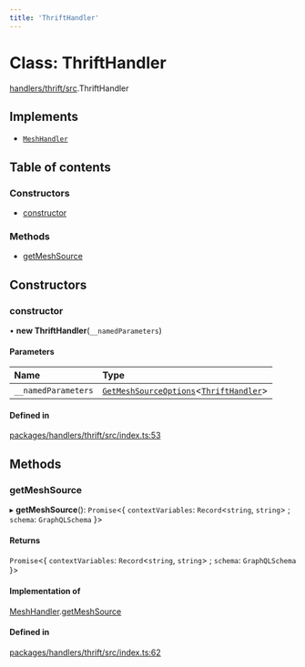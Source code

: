 ```yaml
---
title: 'ThriftHandler'
---
```


# Class: ThriftHandler

[handlers/thrift/src](../modules/handlers_thrift_src).ThriftHandler

## Implements

- [`MeshHandler`](/docs/api/interfaces/types_src.MeshHandler)

## Table of contents

### Constructors

- [constructor](handlers_thrift_src.ThriftHandler#constructor)

### Methods

- [getMeshSource](handlers_thrift_src.ThriftHandler#getmeshsource)

## Constructors

### constructor

• **new ThriftHandler**(`__namedParameters`)

#### Parameters

| Name | Type |
| :------ | :------ |
| `__namedParameters` | [`GetMeshSourceOptions`](../modules/types_src#getmeshsourceoptions)\<[`ThriftHandler`](/docs/api/interfaces/types_src.YamlConfig.ThriftHandler)> |

#### Defined in

[packages/handlers/thrift/src/index.ts:53](https://github.com/Urigo/graphql-mesh/blob/master/packages/handlers/thrift/src/index.ts#L53)

## Methods

### getMeshSource

▸ **getMeshSource**(): `Promise`\<\{ `contextVariables`: `Record`\<`string`, `string`> ; `schema`: `GraphQLSchema`  }>

#### Returns

`Promise`\<\{ `contextVariables`: `Record`\<`string`, `string`> ; `schema`: `GraphQLSchema`  }>

#### Implementation of

[MeshHandler](/docs/api/interfaces/types_src.MeshHandler).[getMeshSource](/docs/api/interfaces/types_src.MeshHandler#getmeshsource)

#### Defined in

[packages/handlers/thrift/src/index.ts:62](https://github.com/Urigo/graphql-mesh/blob/master/packages/handlers/thrift/src/index.ts#L62)
